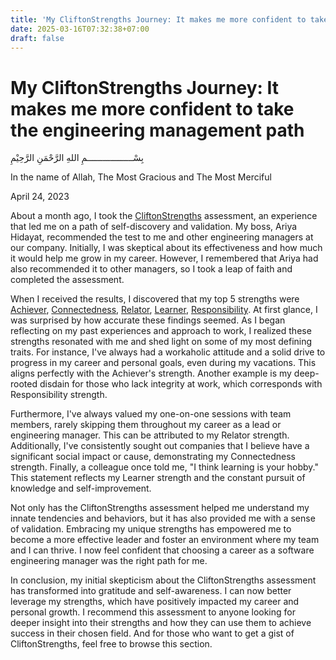 ```yaml
---
title: 'My CliftonStrengths Journey: It makes me more confident to take the engineering management path'
date: 2025-03-16T07:32:38+07:00
draft: false
---
```


# My CliftonStrengths Journey: It makes me more confident to take the engineering management path

بِسْــــــــــــــــــمِ اللهِ الرَّحْمَنِ الرَّحِيْمِ

In the name of Allah, The Most Gracious and The Most Merciful

April 24, 2023

About a month ago, I took the [CliftonStrengths](../../learn/human/tools/cliftonstrengths/) assessment, an experience that led me on a path of self-discovery and validation. My boss, Ariya Hidayat, recommended the test to me and other engineering managers at our company. Initially, I was skeptical about its effectiveness and how much it would help me grow in my career. However, I remembered that Ariya had also recommended it to other managers, so I took a leap of faith and completed the assessment.

When I received the results, I discovered that my top 5 strengths were [Achiever](../../learn/human/tools/cliftonstrengths/themes/executing/achiever/), [Connectedness](../../learn/human/tools/cliftonstrengths/themes/relationship-building/connectedness/), [Relator](../../learn/human/tools/cliftonstrengths/themes/relationship-building/relator/), [Learner](../../learn/human/tools/cliftonstrengths/themes/strategic-thinking/learner/), [Responsibility](../../learn/human/tools/cliftonstrengths/themes/executing/responsibility/). At first glance, I was surprised by how accurate these findings seemed. As I began reflecting on my past experiences and approach to work, I realized these strengths resonated with me and shed light on some of my most defining traits.
For instance, I've always had a workaholic attitude and a solid drive to progress in my career and personal goals, even during my vacations. This aligns perfectly with the Achiever's strength. Another example is my deep-rooted disdain for those who lack integrity at work, which corresponds with Responsibility strength.

Furthermore, I've always valued my one-on-one sessions with team members, rarely skipping them throughout my career as a lead or engineering manager. This can be attributed to my Relator strength. Additionally, I've consistently sought out companies that I believe have a significant social impact or cause, demonstrating my Connectedness strength.
Finally, a colleague once told me, "I think learning is your hobby." This statement reflects my Learner strength and the constant pursuit of knowledge and self-improvement.

Not only has the CliftonStrengths assessment helped me understand my innate tendencies and behaviors, but it has also provided me with a sense of validation. Embracing my unique strengths has empowered me to become a more effective leader and foster an environment where my team and I can thrive. I now feel confident that choosing a career as a software engineering manager was the right path for me.

In conclusion, my initial skepticism about the CliftonStrengths assessment has transformed into gratitude and self-awareness. I can now better leverage my strengths, which have positively impacted my career and personal growth. I recommend this assessment to anyone looking for deeper insight into their strengths and how they can use them to achieve success in their chosen field. And for those who want to get a gist of CliftonStrengths, feel free to browse this section.
